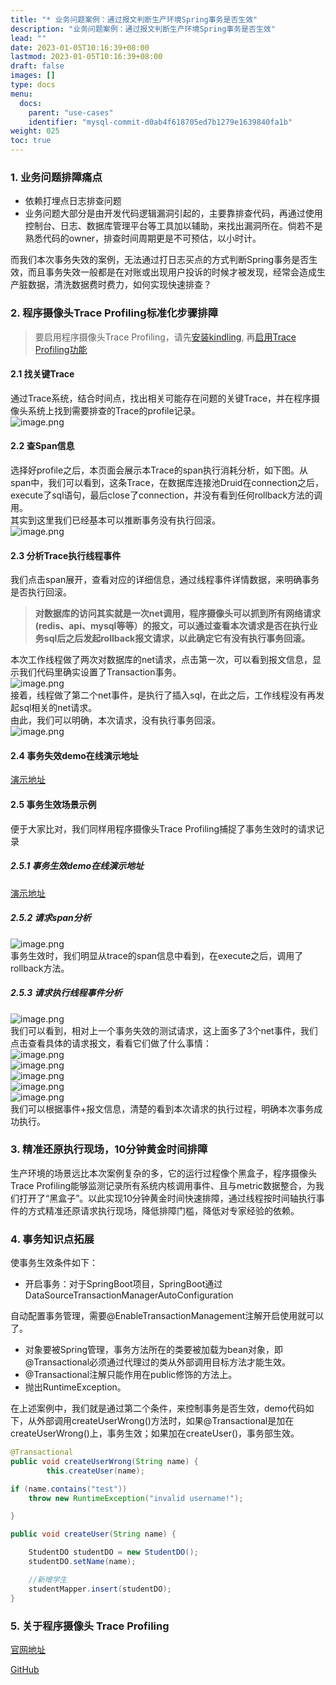 ```yaml
---
title: "* 业务问题案例：通过报文判断生产环境Spring事务是否生效"
description: "业务问题案例：通过报文判断生产环境Spring事务是否生效"
lead: ""
date: 2023-01-05T10:16:39+08:00
lastmod: 2023-01-05T10:16:39+08:00
draft: false
images: []
type: docs
menu:
  docs:
    parent: "use-cases"
    identifier: "mysql-commit-d0ab4f618705ed7b1279e1639840fa1b"
weight: 025
toc: true
---
```

<a name="wIBxn"></a>
### 1. 业务问题排障痛点
- 依赖打埋点日志排查问题
- 业务问题大部分是由开发代码逻辑漏洞引起的，主要靠排查代码，再通过使用控制台、日志、数据库管理平台等工具加以辅助，来找出漏洞所在。倘若不是熟悉代码的owner，排查时间周期更是不可预估，以小时计。

而我们本次事务失效的案例，无法通过打日志买点的方式判断Spring事务是否生效，而且事务失效一般都是在对账或出现用户投诉的时候才被发现，经常会造成生产脏数据，清洗数据费时费力，如何实现快速排查？
<a name="HNiQy"></a>
### 2. 程序摄像头Trace Profiling标准化步骤排障

> 要启用程序摄像头Trace Profiling，请先[安装kindling](/docs/installation/kindling-agent/install-kindling-in-kubernetes/), 
再[启用Trace Profiling功能](/docs/usage/enable-trace-profiling/)
 
 
<a name="GvUem"></a>
#### 2.1 找关键Trace
通过Trace系统，结合时间点，找出相关可能存在问题的关键Trace，并在程序摄像头系统上找到需要排查的Trace的profile记录。<br />![image.png](1.png)
<a name="pT6lt"></a>
#### 2.2 查Span信息
选择好profile之后，本页面会展示本Trace的span执行消耗分析，如下图。从span中，我们可以看到，这条Trace，在数据库连接池Druid在connection之后，execute了sql语句，最后close了connection，并没有看到任何rollback方法的调用。<br />其实到这里我们已经基本可以推断事务没有执行回滚。<br />![image.png](2.png)
<a name="uZnkt"></a>
#### 2.3 分析Trace执行线程事件
我们点击span展开，查看对应的详细信息，通过线程事件详情数据，来明确事务是否执行回滚。
> **对数据库的访问其实就是一次net调用，程序摄像头可以抓到所有网络请求(redis、api、mysql等等）的报文，可以通过查看本次请求是否在执行业务sql后之后发起rollback报文请求，以此确定它有没有执行事务回滚。**

本次工作线程做了两次对数据库的net请求，点击第一次，可以看到报文信息，显示我们代码里确实设置了Transaction事务。<br />![image.png](3.png)<br />接着，线程做了第二个net事件，是执行了插入sql，在此之后，工作线程没有再发起sql相关的net请求。<br />由此，我们可以明确，本次请求，没有执行事务回滚。<br />![image.png](4.png)

#### 2.4 事务失效demo在线演示地址
[演示地址](http://kindlingx.com:9504/#/thread?folder=Demo_Demo-69579c8597-9bzbj_javedemo_24666&file=20230303022957.520140220_http_L1VzZXJDYXNlTmV3L3NxbEJhY2tFcnJvcg%3D%3D_true)
<a name="C5VUQ"></a>
#### 2.5 事务生效场景示例
便于大家比对，我们同样用程序摄像头Trace Profiling捕捉了事务生效时的请求记录

##### 2.5.1 事务生效demo在线演示地址
[演示地址](http://kindlingx.com:9504/#/thread?folder=Demo_Demo-69579c8597-9bzbj_javedemo_24666&file=20230303022948.260527162_http_L1VzZXJDYXNlTmV3L3NxbEJhY2tSaWdodA%3D%3D_true)
<a name="NJ6db"></a>
##### 2.5.2 请求span分析
![image.png](5.png)<br />事务生效时，我们明显从trace的span信息中看到，在execute之后，调用了rollback方法。
<a name="q8Iwd"></a>
##### 2.5.3 请求执行线程事件分析
![image.png](6.png)<br />我们可以看到，相对上一个事务失效的测试请求，这上面多了3个net事件，我们点击查看具体的请求报文，看看它们做了什么事情：<br />![image.png](7.png)<br />![image.png](8.png)<br />![image.png](9.png)<br />![image.png](10.png)<br />![image.png](11.png)<br />我们可以根据事件+报文信息，清楚的看到本次请求的执行过程，明确本次事务成功执行。
<a name="kHv7p"></a>
### 3. 精准还原执行现场，10分钟黄金时间排障
生产环境的场景远比本次案例复杂的多，它的运行过程像个黑盒子，程序摄像头Trace Profiling能够监测记录所有系统内核调用事件、且与metric数据整合，为我们打开了“黑盒子”。以此实现10分钟黄金时间快速排障，通过线程按时间轴执行事件的方式精准还原请求执行现场，降低排障门槛，降低对专家经验的依赖。
<a name="lRLty"></a>
### 4. 事务知识点拓展
使事务生效条件如下：

- 开启事务：对于SpringBoot项目，SpringBoot通过DataSourceTransactionManagerAutoConfiguration

自动配置事务管理，需要@EnableTransactionManagement注解开启使用就可以了。

- 对象要被Spring管理，事务方法所在的类要被加载为bean对象，即@Transactional必须通过代理过的类从外部调用目标方法才能生效。
- @Transactional注解只能作用在public修饰的方法上。
- 抛出RuntimeException。

在上述案例中，我们就是通过第二个条件，来控制事务是否生效，demo代码如下，从外部调用createUserWrong()方法时，如果@Transactional是加在createUserWrong()上，事务生效；如果加在createUser()，事务部生效。
```java
@Transactional
public void createUserWrong(String name) {
        this.createUser(name);

if (name.contains("test"))
    throw new RuntimeException("invalid username!");

}

public void createUser(String name) {

    StudentDO studentDO = new StudentDO();
    studentDO.setName(name);

    //新增学生
    studentMapper.insert(studentDO);
}
```

### 5. 关于程序摄像头 Trace Profiling

[官网地址](http://kindlingx.com/)

[GitHub](https://github.com/kindlingproject/kindling)
